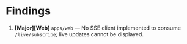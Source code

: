 # Findings


1. **[Major][Web]** `apps/web` — No SSE client implemented to consume `/live/subscribe`; live updates cannot be displayed.
